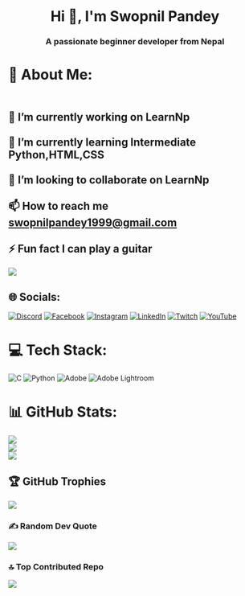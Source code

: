 <h1 align="center">Hi 👋, I'm Swopnil Pandey</h1>
<h3 align="center">A passionate beginner developer from Nepal</h3>

# 💫 About Me:
<br>🔭 I’m currently working on LearnNp<br><br>🌱 I’m currently learning Intermediate Python,HTML,CSS<br><br>👯 I’m looking to collaborate on LearnNp<br><br>📫 How to reach me swopnilpandey1999@gmail.com<br><br>⚡ Fun fact I can play a guitar
--- 

[![](https://visitcount.itsvg.in/api?id=swopnilcodex&label=Profile%20Views&color=0&icon=0&pretty=true)](https://visitcount.itsvg.in)

## 🌐 Socials:
[![Discord](https://img.shields.io/badge/Discord-%237289DA.svg?logo=discord&logoColor=white)](https://discord.gg/https://discord.gg/XefsUsc3Xm) [![Facebook](https://img.shields.io/badge/Facebook-%231877F2.svg?logo=Facebook&logoColor=white)](https://facebook.com/swop_forsure) [![Instagram](https://img.shields.io/badge/Instagram-%23E4405F.svg?logo=Instagram&logoColor=white)](https://instagram.com/swop_forsure) [![LinkedIn](https://img.shields.io/badge/LinkedIn-%230077B5.svg?logo=linkedin&logoColor=white)](https://linkedin.com/in/swopnilpandey) [![Twitch](https://img.shields.io/badge/Twitch-%239146FF.svg?logo=Twitch&logoColor=white)](https://twitch.tv/RaphaelDSlime) [![YouTube](https://img.shields.io/badge/YouTube-%23FF0000.svg?logo=YouTube&logoColor=white)](https://youtube.com/@@Raphael9991) 

# 💻 Tech Stack:
![C](https://img.shields.io/badge/c-%2300599C.svg?style=for-the-badge&logo=c&logoColor=white) ![Python](https://img.shields.io/badge/python-3670A0?style=for-the-badge&logo=python&logoColor=ffdd54) ![Adobe](https://img.shields.io/badge/adobe-%23FF0000.svg?style=for-the-badge&logo=adobe&logoColor=white) ![Adobe Lightroom](https://img.shields.io/badge/Adobe%20Lightroom-31A8FF.svg?style=for-the-badge&logo=Adobe%20Lightroom&logoColor=white)
# 📊 GitHub Stats:
![](https://github-readme-stats.vercel.app/api?username=swopnilcodex&theme=date_night&hide_border=false&include_all_commits=true&count_private=false)<br/>
![](https://github-readme-streak-stats.herokuapp.com/?user=swopnilcodex&theme=date_night&hide_border=false)<br/>
![](https://github-readme-stats.vercel.app/api/top-langs/?username=swopnilcodex&theme=date_night&hide_border=false&include_all_commits=true&count_private=false&layout=compact)

## 🏆 GitHub Trophies
![](https://github-profile-trophy.vercel.app/?username=swopnilcodex&theme=neon&no-frame=false&no-bg=true&margin-w=4)

### ✍️ Random Dev Quote
![](https://quotes-github-readme.vercel.app/api?type=horizontal&theme=tokyonight)

### 🔝 Top Contributed Repo
![](https://github-contributor-stats.vercel.app/api?username=swopnilcodex&limit=5&theme=neon&combine_all_yearly_contributions=true)



<!-- Proudly created with GPRM ( https://gprm.itsvg.in ) -->
